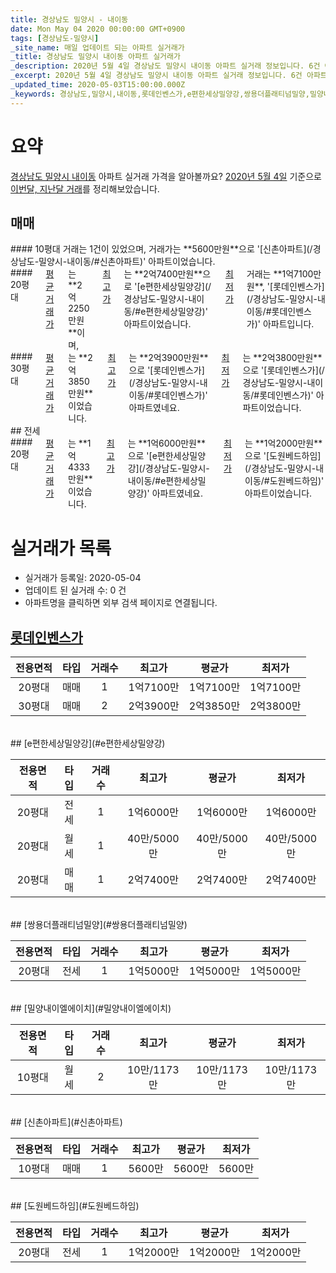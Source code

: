 ```yaml
---
title: 경상남도 밀양시 - 내이동
date: Mon May 04 2020 00:00:00 GMT+0900
tags: [경상남도-밀양시]
_site_name: 매일 업데이트 되는 아파트 실거래가
_title: 경상남도 밀양시 내이동 아파트 실거래가
_description: 2020년 5월 4일 경상남도 밀양시 내이동 아파트 실거래 정보입니다. 6건 아파트 정보가 있습니다.
_excerpt: 2020년 5월 4일 경상남도 밀양시 내이동 아파트 실거래 정보입니다. 6건 아파트 정보가 있습니다.
_updated_time: 2020-05-03T15:00:00.000Z
_keywords: 경상남도,밀양시,내이동,롯데인벤스가,e편한세상밀양강,쌍용더플래티넘밀양,밀양내이엘에이치,신촌아파트,도원베드하임
---
```





# 요약
<ins>경상남도 밀양시 내이동</ins> 아파트 실거래 가격을 알아볼까요? <ins>2020년 5월 4일</ins> 기준으로 <ins>이번달, 지난달 거래</ins>를 정리해보았습니다.

## 매매
<div class="container">
<div class="six columns" markdown="1">
#### 10평대
거래는 1건이 있었으며, 거래가는 **5600만원**으로 '[신촌아파트](/경상남도-밀양시-내이동/#신촌아파트)' 아파트이었습니다.
</div>
<div class="six columns" markdown="1">
#### 20평대
<ins>평균 거래가</ins>는 **2억2250만원**이며, <ins>최고가</ins>는 **2억7400만원**으로 '[e편한세상밀양강](/경상남도-밀양시-내이동/#e편한세상밀양강)' 아파트이었습니다. <ins>최저가</ins> 거래는 **1억7100만원**, '[롯데인벤스가](/경상남도-밀양시-내이동/#롯데인벤스가)' 아파트입니다.
</div>
</div>
<div class="container">
<div class="twelve columns" markdown="1">
#### 30평대
<ins>평균 거래가</ins>는 **2억3850만원**이었습니다. <ins>최고가</ins>는 **2억3900만원**으로 '[롯데인벤스가](/경상남도-밀양시-내이동/#롯데인벤스가)' 아파트였네요. <ins>최저가</ins>는 **2억3800만원**으로 '[롯데인벤스가](/경상남도-밀양시-내이동/#롯데인벤스가)' 아파트이었습니다.
</div>
</div>
## 전세
<div class="container">
<div class="twelve columns" markdown="1">
#### 20평대
<ins>평균 거래가</ins>는 **1억4333만원**이었습니다. <ins>최고가</ins>는 **1억6000만원**으로 '[e편한세상밀양강](/경상남도-밀양시-내이동/#e편한세상밀양강)' 아파트였네요. <ins>최저가</ins>는 **1억2000만원**으로 '[도원베드하임](/경상남도-밀양시-내이동/#도원베드하임)' 아파트이었습니다.
</div>
</div>



# 실거래가 목록
- 실거래가 등록일: 2020-05-04
- 업데이트 된 실거래 수: 0 건
- 아파트명을 클릭하면 외부 검색 페이지로 연결됩니다.

## [롯데인벤스가](#롯데인벤스가)

|전용면적|타입|거래수|최고가|평균가|최저가|
|:---:|:---:|:---:|:---:|:---:|:---:|
|20평대|<span class="deal-type-1">매매</span>|1|1억7100만|1억7100만|1억7100만|
|30평대|<span class="deal-type-1">매매</span>|2|2억3900만|2억3850만|2억3800만|

<br/>
## [e편한세상밀양강](#e편한세상밀양강)

|전용면적|타입|거래수|최고가|평균가|최저가|
|:---:|:---:|:---:|:---:|:---:|:---:|
|20평대|<span class="deal-type-2">전세</span>|1|1억6000만|1억6000만|1억6000만|
|20평대|<span class="deal-type-3">월세</span>|1|40만/5000만|40만/5000만|40만/5000만|
|20평대|<span class="deal-type-1">매매</span>|1|2억7400만|2억7400만|2억7400만|

<br/>
## [쌍용더플래티넘밀양](#쌍용더플래티넘밀양)

|전용면적|타입|거래수|최고가|평균가|최저가|
|:---:|:---:|:---:|:---:|:---:|:---:|
|20평대|<span class="deal-type-2">전세</span>|1|1억5000만|1억5000만|1억5000만|

<br/>
## [밀양내이엘에이치](#밀양내이엘에이치)

|전용면적|타입|거래수|최고가|평균가|최저가|
|:---:|:---:|:---:|:---:|:---:|:---:|
|10평대|<span class="deal-type-3">월세</span>|2|10만/1173만|10만/1173만|10만/1173만|

<br/>
## [신촌아파트](#신촌아파트)

|전용면적|타입|거래수|최고가|평균가|최저가|
|:---:|:---:|:---:|:---:|:---:|:---:|
|10평대|<span class="deal-type-1">매매</span>|1|5600만|5600만|5600만|

<br/>
## [도원베드하임](#도원베드하임)

|전용면적|타입|거래수|최고가|평균가|최저가|
|:---:|:---:|:---:|:---:|:---:|:---:|
|20평대|<span class="deal-type-2">전세</span>|1|1억2000만|1억2000만|1억2000만|

<br/>



